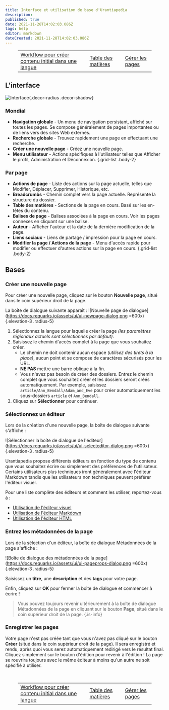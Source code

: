 ```yaml
---
title: Interface et utilisation de base d'Urantiapedia
description: 
published: true
date: 2021-11-28T14:02:03.086Z
tags: help
editor: markdown
dateCreated: 2021-11-28T14:02:03.086Z
---
```


<figure class="table chapter-navigator">
  <table>
    <tbody>
      <tr>
        <td><a href="/fr/help/github_initial_flow">Workflow pour créer contenu initial dans une langue</a></td>
        <td><a href="/fr/help">Table des matières</a></td>
        <td><a href="/fr/help/web_pages">Gérer les pages</a></td>
      </tr>
    </tbody>
  </table>
</figure>

## L'interface

![Interface](https://docs.requarks.io/assets/ui/ui-basics.jpg){.decor-radius .decor-shadow}

### Mondial
- **Navigation globale** - Un menu de navigation persistant, affiché sur toutes les pages. Se compose généralement de pages importantes ou de liens vers des sites Web externes.
- **Recherche globale** - Trouvez rapidement une page en effectuant une recherche.
- **Créer une nouvelle page** - Créez une nouvelle page.
- **Menu utilisateur** - Actions spécifiques à l'utilisateur telles que Afficher le profil, Administration et Déconnexion.
{.grid-list .body-2}

### Par page
- **Actions de page** - Liste des actions sur la page actuelle, telles que Modifier, Déplacer, Supprimer, Historique, etc.
- **Breadcrumbs** - Chemin complet vers la page actuelle. Représente la structure du dossier.
- **Table des matières** - Sections de la page en cours. Basé sur les en-têtes du contenu.
- **Balises de page** - Balises associées à la page en cours. Voir les pages connexes en cliquant sur une balise.
- **Auteur** - Afficher l'auteur et la date de la dernière modification de la page.
- **Liens sociaux** - Liens de partage / impression pour la page en cours.
- **Modifier la page / Actions de la page** - Menu d'accès rapide pour modifier ou effectuer d'autres actions sur la page en cours.
{.grid-list .body-2}

## Bases

### Créer une nouvelle page

Pour créer une nouvelle page, cliquez sur le bouton **Nouvelle page**, situé dans le coin supérieur droit de la page.

La boîte de dialogue suivante apparaît :
![Nouvelle page de dialogue](https://docs.requarks.io/assets/ui/ui-newpage-dialog.png =600x){.elevation-3 .radius-5}

1. Sélectionnez la langue pour laquelle créer la page *(les paramètres régionaux actuels sont sélectionnés par défaut)*.
2. Saisissez le chemin d'accès complet à la page que vous souhaitez créer.
   - Le chemin ne doit contenir aucun espace *(utilisez des tirets à la place)*, aucun point et se compose de caractères sécurisés pour les URL.
   - **NE PAS** mettre une barre oblique à la fin.
   - Vous n'avez pas besoin de créer des dossiers. Entrez le chemin complet que vous souhaitez créer et les dossiers seront créés automatiquement. Par exemple, saisissez `article/Ann_Bendall/Adam_and_Eve` pour créer automatiquement les sous-dossiers `article` et `Ann_Bendall`.
3. Cliquez sur **Sélectionner** pour continuer.

### Sélectionnez un éditeur

Lors de la création d'une nouvelle page, la boîte de dialogue suivante s'affiche :

![Sélectionner la boîte de dialogue de l'éditeur](https://docs.requarks.io/assets/ui/ui-selecteditor-dialog.png =600x){.elevation-3 .radius-5}

Urantiapedia propose différents éditeurs en fonction du type de contenu que vous souhaitez écrire ou simplement des préférences de l'utilisateur. Certains utilisateurs plus techniques iront généralement avec l'éditeur Markdown tandis que les utilisateurs non techniques peuvent préférer l'éditeur visuel.

Pour une liste complète des éditeurs et comment les utiliser, reportez-vous à :
- [Utilisation de l'éditeur visuel](/fr/help/web_visual_editor)
- [Utilisation de l'éditeur Markdown](/fr/help/web_markdown_editor)
- [Utilisation de l'éditeur HTML](/fr/help/web_html_editor)

### Entrez les métadonnées de la page

Lors de la sélection d'un éditeur, la boîte de dialogue Métadonnées de la page s'affiche :

![Boîte de dialogue des métadonnées de la page](https://docs.requarks.io/assets/ui/ui-pageprops-dialog.png =600x){.elevation-3 .radius-5}

Saisissez un **titre**, une **description** et des **tags** pour votre page.

Enfin, cliquez sur **OK** pour fermer la boîte de dialogue et commencer à écrire !

> Vous pouvez toujours revenir ultérieurement à la boîte de dialogue Métadonnées de la page en cliquant sur le bouton **Page**, situé dans le coin supérieur droit de la page.
{.is-info}

### Enregistrer les pages

Votre page n'est pas créée tant que vous n'avez pas cliqué sur le bouton **Créer** (situé dans le coin supérieur droit de la page). Il sera enregistré et rendu, après quoi vous serez automatiquement redirigé vers le résultat final. Cliquez simplement sur le bouton d'édition pour revenir à l'édition ! La page se rouvrira toujours avec le même éditeur à moins qu'un autre ne soit spécifié à utiliser.

<br>

<figure class="table chapter-navigator">
  <table>
    <tbody>
      <tr>
        <td><a href="/fr/help/github_initial_flow">Workflow pour créer contenu initial dans une langue</a></td>
        <td><a href="/fr/help">Table des matières</a></td>
        <td><a href="/fr/help/web_pages">Gérer les pages</a></td>
      </tr>
    </tbody>
  </table>
</figure>
